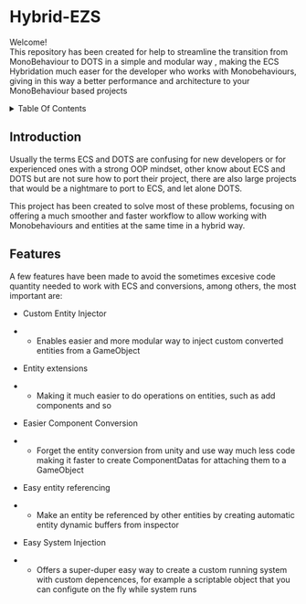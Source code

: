 # Hybrid-EZS

Welcome!</br>
This repository has been created for help to streamline the transition from MonoBehaviour to DOTS in a simple and modular way , 
making the ECS Hybridation much easer for the developer who works with Monobehaviours, 
giving in this way a better performance and architecture to your MonoBehaviour based projects

<details>
<summary>Table Of Contents</summary>

  - [Introduction](#introduction)
  - [Features](#features)

</details>


## Introduction
Usually the terms ECS and DOTS are confusing for new developers or for experienced ones with a strong OOP mindset, 
other know about ECS and DOTS but are not sure how to port their project, there are also large projects that would be a nightmare to port to ECS, and let alone DOTS.

This project has been created to solve most of these problems, focusing on offering a much smoother and faster workflow to allow working with Monobehaviours and entities at the same time in a hybrid way.


## Features
A few features have been made to avoid the sometimes excesive code quantity needed to work with ECS and conversions, among others, the most important are:

- Custom Entity Injector
- - Enables easier and more modular way to inject custom converted entities from a GameObject

- Entity extensions
- - Making it much easier to do operations on entities, such as add components and so

- Easier Component Conversion
- - Forget the entity conversion from unity and use way much less code making it faster to create ComponentDatas for attaching them to a GameObject

- Easy entity referencing
- - Make an entity be referenced by other entities by creating automatic entity dynamic buffers from inspector

- Easy System Injection
- - Offers a super-duper easy way to create a custom running system with custom depencences, for example a scriptable object that you can configute on the fly while system runs
